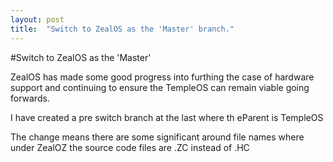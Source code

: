 ```yaml
---
layout: post
title:  "Switch to ZealOS as the 'Master' branch."
---
```


#Switch to ZealOS as the 'Master'

ZealOS has made some good progress into furthing the case of hardware support and continuing 
to ensure the TempleOS can remain viable going forwards.

I have created a pre switch branch at the last where th eParent is TempleOS

The change means there are some significant around file names where under ZealOZ the source code files
are .ZC instead of .HC
